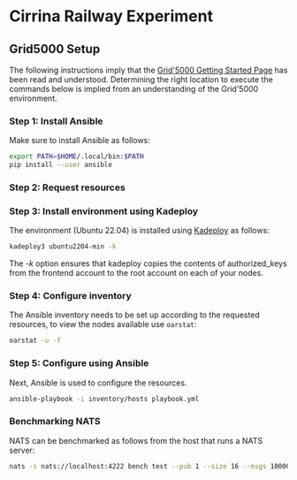 # Cirrina Railway Experiment

## Grid5000 Setup

The following instructions imply that the [Grid'5000 Getting Started Page](https://www.grid5000.fr/w/Getting_Started)
has been read and understood. Determining the right location to execute the commands below is implied from an understanding
of the Grid'5000 environment.

### Step 1: Install Ansible

Make sure to install Ansible as follows:

```bash
export PATH=$HOME/.local/bin:$PATH
pip install --user ansible
```

### Step 2: Request resources

### Step 3: Install environment using Kadeploy

The environment (Ubuntu 22.04) is installed using [Kadeploy]() as follows:

```bash
kadeploy3 ubuntu2204-min -k
```

The _-k_ option ensures that kadeploy copies the contents of authorized_keys from the frontend account to the root account on
each of your nodes.

### Step 4: Configure inventory

The Ansible inventory needs to be set up according to the requested resources, to view the nodes available use `oarstat`:

```bash
oarstat -u -f
```

### Step 5: Configure using Ansible

Next, Ansible is used to configure the resources.

```bash
ansible-playbook -i inventory/hosts playbook.yml
```

### Benchmarking NATS

NATS can be benchmarked as follows from the host that runs a NATS server:

```bash
nats -s nats://localhost:4222 bench test --pub 1 --size 16 --msgs 10000000
```
